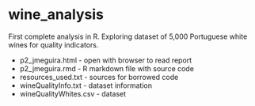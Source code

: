 # wine_analysis
First complete analysis in R. Exploring dataset of 5,000 Portuguese white wines for quality indicators.

* p2_jmeguira.html - open with browser to read report
* p2_jmeguira.rmd - R markdown file with source code
* resources_used.txt - sources for borrowed code
* wineQualityInfo.txt - dataset information
* wineQualityWhites.csv - dataset
